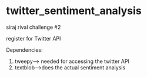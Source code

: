 # twitter_sentiment_analysis
siraj rival challenge #2

register for Twitter API

Dependencies:
1. tweepy--> needed for accessing the twitter API
2. textblob-->does the actual sentiment analysis
